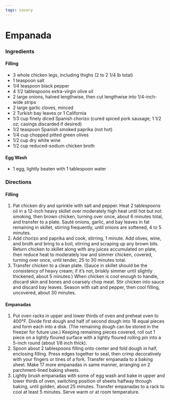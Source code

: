 ```yaml
---
tags: savory
---
```

# Empanada

### Ingredients
#### Filling
- 3 whole chicken legs, including thighs (2 to 2 1/4 lb total)
- 1 teaspoon salt
- 1/4 teaspoon black pepper
- 4 1/2 tablespoons extra-virgin olive oil
- 2 large onions, halved lengthwise, then cut lengthwise into 1/4-inch-wide strips
- 2 large garlic cloves, minced
- 2 Turkish bay leaves or 1 California
- 1/3 cup finely diced Spanish chorizo (cured spiced pork sausage; 1 1/2 oz; casings discarded if desired)
- 1/2 teaspoon Spanish smoked paprika (not hot)
- 1/4 cup chopped pitted green olives
- 1/2 cup dry white wine
- 1/2 cup reduced-sodium chicken broth

#### Egg Wash
- 1 egg, lightly beaten with 1 tablespoon water

### Directions
#### Filling
1. Pat chicken dry and sprinkle with salt and pepper. Heat 2 tablespoons oil in a 12-inch heavy skillet over moderately high heat until hot but not smoking, then brown chicken, turning over once, about 6 minutes total, and transfer to a plate. Sauté onions, garlic, and bay leaves in fat remaining in skillet, stirring frequently, until onions are softened, 4 to 5 minutes.
2. Add chorizo and paprika and cook, stirring, 1 minute. Add olives, wine, and broth and bring to a boil, stirring and scraping up any brown bits. Return chicken to skillet along with any juices accumulated on plate, then reduce heat to moderately low and simmer chicken, covered, turning over once, until tender, 25 to 30 minutes total.
3. Transfer chicken to a clean plate. (Sauce in skillet should be the consistency of heavy cream; if it’s not, briskly simmer until slightly thickened, about 5 minutes.) When chicken is cool enough to handle, discard skin and bones and coarsely chop meat. Stir chicken into sauce and discard bay leaves. Season with salt and pepper, then cool filling, uncovered, about 30 minutes.

#### Empanadas
1. Put oven racks in upper and lower thirds of oven and preheat oven to 400°F. Divide first dough and half of second dough into 18 equal pieces and form each into a disk. (The remaining dough can be stored in the freezer for future use.) Keeping remaining pieces covered, roll out 1 piece on a lightly floured surface with a lightly floured rolling pin into a 5-inch round (about 1/8 inch thick).
2. Spoon about 2 tablespoons filling onto center and fold dough in half, enclosing filling. Press edges together to seal, then crimp decoratively with your fingers or tines of a fork. Transfer empanada to a baking sheet. Make 17 more empanadas in same manner, arranging on 2 parchment-lined baking sheets.
3. Lightly brush empanadas with some of egg wash and bake in upper and lower thirds of oven, switching position of sheets halfway through baking, until golden, about 25 minutes. Transfer empanadas to a rack to cool at least 5 minutes. Serve warm or at room temperature.

